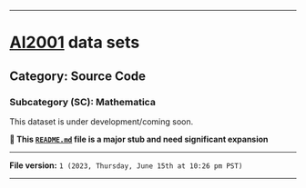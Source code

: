 
***

# [AI2001](https://github.com/seanpm2001/AI2001/) data sets

## Category: Source Code

### Subcategory (SC): Mathematica

This dataset is under development/coming soon.

**🌱️ This [`README.md`](/README.md) file is a major stub and need significant expansion**

***

**File version:** `1 (2023, Thursday, June 15th at 10:26 pm PST)`

***
